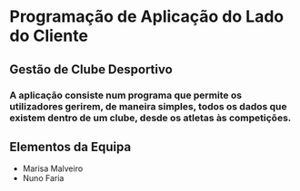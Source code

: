 # Programação de Aplicação do Lado do Cliente

## Gestão de Clube Desportivo

### A aplicação consiste num programa que permite os utilizadores gerirem, de maneira simples, todos os dados que existem dentro de um clube, desde os atletas às competições.

## Elementos da Equipa
* Marisa Malveiro
* Nuno Faria

